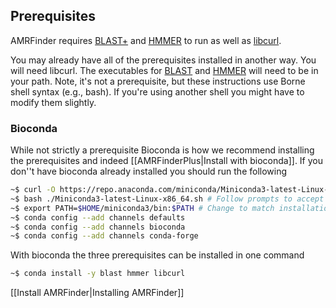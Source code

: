 ## Prerequisites

AMRFinder requires [BLAST+](https://www.ncbi.nlm.nih.gov/books/NBK279690/) and [HMMER](http://hmmer.org/) to run as well as [libcurl](https://curl.haxx.se/libcurl/). 

You may already have all of the prerequisites installed in another way. You will need libcurl. The executables for [BLAST](https://www.ncbi.nlm.nih.gov/books/NBK279690/) and [HMMER](http://hmmer.org/) will need to be in your path. Note, it's not a prerequisite, but these instructions use Borne shell syntax (e.g., bash). If you're using another shell you might have to modify them slightly.

### Bioconda

While not strictly a prerequisite Bioconda is how we recommend installing the prerequisites and indeed [[AMRFinderPlus|Install with bioconda]]. If you don''t have bioconda already installed you should run the following

```bash
~$ curl -O https://repo.anaconda.com/miniconda/Miniconda3-latest-Linux-x86_64.sh
~$ bash ./Miniconda3-latest-Linux-x86_64.sh # Follow prompts to accept license, choose install path, and allow the new bin directory to be added to .bashrc
~$ export PATH=$HOME/miniconda3/bin:$PATH # Change to match installation location, if not default.
~$ conda config --add channels defaults
~$ conda config --add channels bioconda
~$ conda config --add channels conda-forge
```

With bioconda the three prerequisites can be installed in one command

```bash
~$ conda install -y blast hmmer libcurl
```

[[Install AMRFinder|Installing AMRFinder]]
